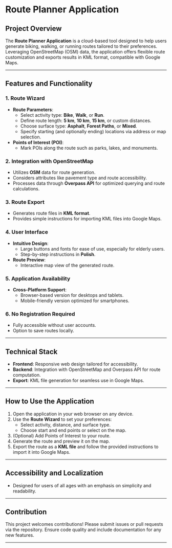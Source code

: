 # Route Planner Application

## Project Overview
The **Route Planner Application** is a cloud-based tool designed to help users generate biking, walking, or running routes tailored to their preferences. Leveraging OpenStreetMap (OSM) data, the application offers flexible route customization and exports results in KML format, compatible with Google Maps.

---

## Features and Functionality

### 1. Route Wizard
- **Route Parameters**:
  - Select activity type: **Bike**, **Walk**, or **Run**.
  - Define route length: **5 km**, **10 km**, **15 km**, or custom distances.
  - Choose surface type: **Asphalt**, **Forest Paths**, or **Mixed**.
  - Specify starting (and optionally ending) locations via address or map selection.
- **Points of Interest (POI)**:
  - Mark POIs along the route such as parks, lakes, and monuments.

### 2. Integration with OpenStreetMap
- Utilizes **OSM** data for route generation.
- Considers attributes like pavement type and route accessibility.
- Processes data through **Overpass API** for optimized querying and route calculations.

### 3. Route Export
- Generates route files in **KML format**.
- Provides simple instructions for importing KML files into Google Maps.

### 4. User Interface
- **Intuitive Design**:
  - Large buttons and fonts for ease of use, especially for elderly users.
  - Step-by-step instructions in **Polish**.
- **Route Preview**:
  - Interactive map view of the generated route.

### 5. Application Availability
- **Cross-Platform Support**:
  - Browser-based version for desktops and tablets.
  - Mobile-friendly version optimized for smartphones.

### 6. No Registration Required
- Fully accessible without user accounts.
- Option to save routes locally.

---

## Technical Stack
- **Frontend**: Responsive web design tailored for accessibility.
- **Backend**: Integration with OpenStreetMap and Overpass API for route computation.
- **Export**: KML file generation for seamless use in Google Maps.

---

## How to Use the Application
1. Open the application in your web browser on any device.
2. Use the **Route Wizard** to set your preferences:
   - Select activity, distance, and surface type.
   - Choose start and end points or select on the map.
3. (Optional) Add Points of Interest to your route.
4. Generate the route and preview it on the map.
5. Export the route as a **KML file** and follow the provided instructions to import it into Google Maps.

---

## Accessibility and Localization
- Designed for users of all ages with an emphasis on simplicity and readability.

---

## Contribution
This project welcomes contributions! Please submit issues or pull requests via the repository. Ensure code quality and include documentation for any new features.

---
